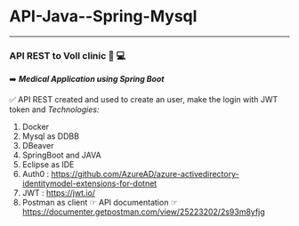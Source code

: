 # API-Java--Spring-Mysql
----

### API REST to Voll clinic  👩 💻

➡️ ***Medical Application using Spring Boot***

✅ API REST created and used to create an user, make the login with JWT token and 
*Technologies:*
1. Docker
2. Mysql as DDBB
3. DBeaver
4. SpringBoot and JAVA
5. Eclipse as IDE
6. Auth0 : https://github.com/AzureAD/azure-activedirectory-identitymodel-extensions-for-dotnet
7. JWT : https://jwt.io/
8. Postman as client ☞ API documentation ☞ https://documenter.getpostman.com/view/25223202/2s93m8yfjg
